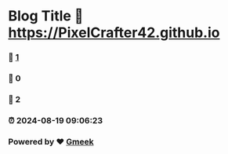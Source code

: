 # Blog Title :link: https://PixelCrafter42.github.io 
### :page_facing_up: [1](https://PixelCrafter42.github.io/tag.html) 
### :speech_balloon: 0 
### :hibiscus: 2 
### :alarm_clock: 2024-08-19 09:06:23 
### Powered by :heart: [Gmeek](https://github.com/Meekdai/Gmeek)
